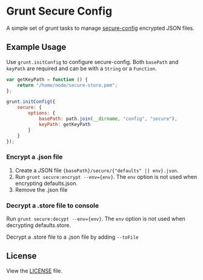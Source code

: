 # Grunt Secure Config

A simple set of grunt tasks to manage [secure-config][1] encrypted JSON files.

## Example Usage

Use `grunt.initConfig` to configure secure-config. Both `basePath` and `keyPath` are required and can be with a `String` or a `Function`.

```javascript
var getKeyPath = function () {
	return "/home/node/secure-store.pem";
};

grunt.initConfig({
	secure: {
		options: {
			basePath: path.join(__dirname, "config", "secure"),
			keyPath: getKeyPath
		}
	}
});
```

### Encrypt a .json file

1. Create a JSON file `{basePath}/secure/{"defaults" || env}.json`.
2. Run `grunt secure:encrypt --env={env}`. The `env` option is not used when encrypting defaults.json.
3. Remove the .json file

### Decrypt a .store file to console

Run `grunt secure:decypt --env={env}`. The `env` option is not used when decrypting defaults.store.

Decrypt a .store file to a .json file by adding `--toFile`

## License

View the [LICENSE](https://github.com/AppPress/node-connect-datadog/blob/master/LICENSE) file.

[1]: https://github.com/AppPress/node-secure-config
